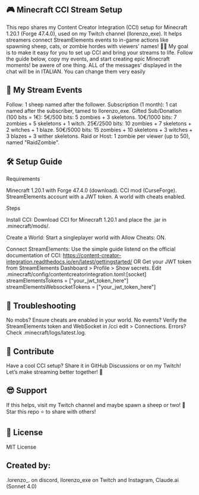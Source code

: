 ## 🎮 Minecraft CCI Stream Setup
This repo shares my Content Creator Integration (CCI) setup for Minecraft 1.20.1 (Forge 47.4.0), used on my Twitch channel (llorenzo_exe). It helps streamers connect StreamElements events to in-game actions like spawning sheep, cats, or zombie hordes with viewers' names! 🐑💥
My goal is to make it easy for you to set up CCI and bring your streams to life. Follow the guide below, copy my events, and start creating epic Minecraft moments!
be awere of one thing. ALL of the messages' displayed in the chat will be in ITALIAN. You can change them very easily


## 📜 My Stream Events
Follow: 1 sheep named after the follower.
Subscription (1 month): 1 cat named after the subscriber, tamed to llorenzo_exe.
Gifted Sub/Donation (100 bits = 1€):
5€/500 bits: 5 zombies + 3 skeletons.
10€/1000 bits: 7 zombies + 5 skeletons + 1 witch.
25€/2500 bits: 10 zombies + 7 skeletons + 2 witches + 1 blaze.
50€/5000 bits: 15 zombies + 10 skeletons + 3 witches + 3 blazes + 3 wither skeletons.
Raid or Host: 1 zombie per viewer (up to 50), named "RaidZombie".


## 🛠️ Setup Guide
Requirements

Minecraft 1.20.1 with Forge 47.4.0 (download).
CCI mod (CurseForge).
StreamElements account with a JWT token.
A world with cheats enabled.

Steps

Install CCI:
Download CCI for Minecraft 1.20.1 and place the .jar in .minecraft/mods/.

Create a World:
Start a singleplayer world with Allow Cheats: ON.

Connect StreamElements:
Use the simple guide listend on the official documentation of CCI: https://content-creator-integration.readthedocs.io/en/latest/gettingstarted/
OR
Get your JWT token from StreamElements Dashboard > Profile > Show secrets.
Edit .minecraft/config/contentcreatorintegration.toml:[socket]
streamElementsTokens = ["your_jwt_token_here"]
streamElementsWebsocketTokens = ["your_jwt_token_here"]


## 🐞 Troubleshooting

No mobs? Ensure cheats are enabled in your world.
No events? Verify the StreamElements token and WebSocket in /cci edit > Connections.
Errors? Check .minecraft/logs/latest.log.


## 🤝 Contribute
Have a cool CCI setup? Share it in GitHub Discussions or on my Twitch! Let’s make streaming better together! 🌟

## 😎 Support
If this helps, visit my Twitch channel and maybe spawn a sheep or two! 🐾 Star this repo ⭐ to share with others!

## 📜 License
MIT License

## Created by:
.lorenzo_. on discord, 
llorenzo_exe on Twitch and Instagram, 
Claude.ai (Sonnet 4.0)
